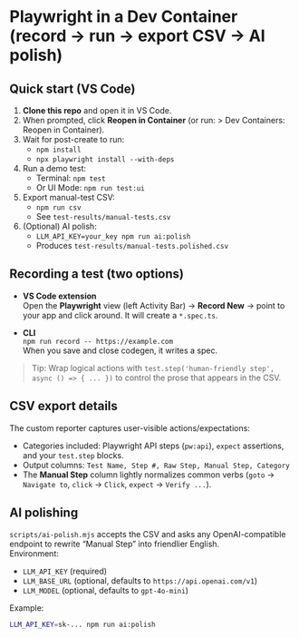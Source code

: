 ﻿# Playwright in a Dev Container (record → run → export CSV → AI polish)

## Quick start (VS Code)

1. **Clone this repo** and open it in VS Code.
2. When prompted, click **Reopen in Container** (or run: > Dev Containers: Reopen in Container).
3. Wait for post-create to run:
   - `npm install`
   - `npx playwright install --with-deps`
4. Run a demo test:
   - Terminal: `npm test`
   - Or UI Mode: `npm run test:ui`
5. Export manual-test CSV:
   - `npm run csv`
   - See `test-results/manual-tests.csv`
6. (Optional) AI polish:
   - `LLM_API_KEY=your_key npm run ai:polish`
   - Produces `test-results/manual-tests.polished.csv`

## Recording a test (two options)

- **VS Code extension**  
  Open the **Playwright** view (left Activity Bar) → **Record New** → point to your app and click around. It will create a `*.spec.ts`.

- **CLI**  
  `npm run record -- https://example.com`  
  When you save and close codegen, it writes a spec.

> Tip: Wrap logical actions with `test.step('human-friendly step', async () => { ... })` to control the prose that appears in the CSV.

## CSV export details

The custom reporter captures user-visible actions/expectations:
- Categories included: Playwright API steps (`pw:api`), `expect` assertions, and your `test.step` blocks.
- Output columns: `Test Name, Step #, Raw Step, Manual Step, Category`
- The **Manual Step** column lightly normalizes common verbs (`goto` → `Navigate to`, `click` → `Click`, `expect` → `Verify ...`).

## AI polishing

`scripts/ai-polish.mjs` accepts the CSV and asks any OpenAI-compatible endpoint to rewrite “Manual Step” into friendlier English.  
Environment:
- `LLM_API_KEY` (required)
- `LLM_BASE_URL` (optional, defaults to `https://api.openai.com/v1`)
- `LLM_MODEL` (optional, defaults to `gpt-4o-mini`)

Example:
```bash
LLM_API_KEY=sk-... npm run ai:polish
